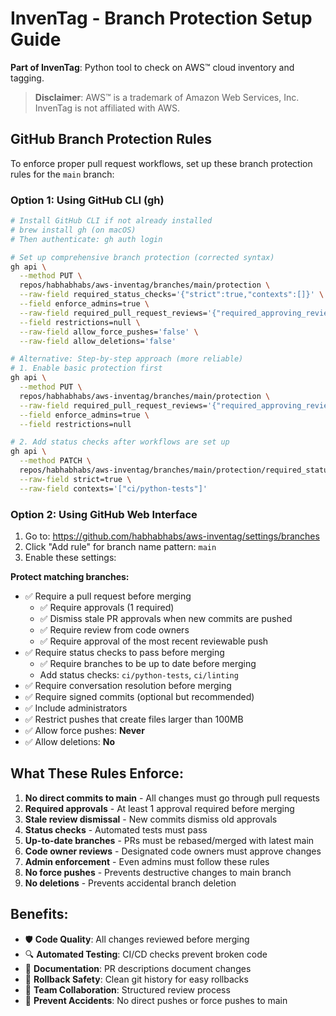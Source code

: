 # InvenTag - Branch Protection Setup Guide

**Part of InvenTag**: Python tool to check on AWS™ cloud inventory and tagging.

> **Disclaimer**: AWS™ is a trademark of Amazon Web Services, Inc. InvenTag is not affiliated with AWS.

## GitHub Branch Protection Rules

To enforce proper pull request workflows, set up these branch protection rules for the `main` branch:

### Option 1: Using GitHub CLI (gh)

```bash
# Install GitHub CLI if not already installed
# brew install gh (on macOS)
# Then authenticate: gh auth login

# Set up comprehensive branch protection (corrected syntax)
gh api \
  --method PUT \
  repos/habhabhabs/aws-inventag/branches/main/protection \
  --raw-field required_status_checks='{"strict":true,"contexts":[]}' \
  --field enforce_admins=true \
  --raw-field required_pull_request_reviews='{"required_approving_review_count":1,"dismiss_stale_reviews":true,"require_code_owner_reviews":true}' \
  --field restrictions=null \
  --raw-field allow_force_pushes='false' \
  --raw-field allow_deletions='false'

# Alternative: Step-by-step approach (more reliable)
# 1. Enable basic protection first
gh api \
  --method PUT \
  repos/habhabhabs/aws-inventag/branches/main/protection \
  --raw-field required_pull_request_reviews='{"required_approving_review_count":1}' \
  --field enforce_admins=true \
  --field restrictions=null

# 2. Add status checks after workflows are set up
gh api \
  --method PATCH \
  repos/habhabhabs/aws-inventag/branches/main/protection/required_status_checks \
  --raw-field strict=true \
  --raw-field contexts='["ci/python-tests"]'
```

### Option 2: Using GitHub Web Interface

1. Go to: https://github.com/habhabhabs/aws-inventag/settings/branches
2. Click "Add rule" for branch name pattern: `main`
3. Enable these settings:

**Protect matching branches:**
- ✅ Require a pull request before merging
  - ✅ Require approvals (1 required)
  - ✅ Dismiss stale PR approvals when new commits are pushed
  - ✅ Require review from code owners
  - ✅ Require approval of the most recent reviewable push
- ✅ Require status checks to pass before merging
  - ✅ Require branches to be up to date before merging
  - Add status checks: `ci/python-tests`, `ci/linting`
- ✅ Require conversation resolution before merging
- ✅ Require signed commits (optional but recommended)
- ✅ Include administrators
- ✅ Restrict pushes that create files larger than 100MB
- ✅ Allow force pushes: **Never**
- ✅ Allow deletions: **No**

## What These Rules Enforce:

1. **No direct commits to main** - All changes must go through pull requests
2. **Required approvals** - At least 1 approval required before merging
3. **Stale review dismissal** - New commits dismiss old approvals
4. **Status checks** - Automated tests must pass
5. **Up-to-date branches** - PRs must be rebased/merged with latest main
6. **Code owner reviews** - Designated code owners must approve changes
7. **Admin enforcement** - Even admins must follow these rules
8. **No force pushes** - Prevents destructive changes to main branch
9. **No deletions** - Prevents accidental branch deletion

## Benefits:

- 🛡️ **Code Quality**: All changes reviewed before merging
- 🔍 **Automated Testing**: CI/CD checks prevent broken code
- 📝 **Documentation**: PR descriptions document changes
- 🔄 **Rollback Safety**: Clean git history for easy rollbacks
- 👥 **Team Collaboration**: Structured review process
- 🚫 **Prevent Accidents**: No direct pushes or force pushes to main